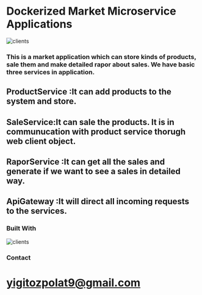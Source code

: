 # Dockerized Market Microservice Applications
![clients](https://github.com/TigerKingYigit/microservicemarket/assets/132592547/d4a9cd2d-2fd8-4c98-994d-5172cf9521b4)

### This is a market application which can store kinds of products, sale them and make detailed rapor about sales. We have basic three services in application.
## ProductService :It can add products to the system and store.
## SaleService:It can sale the products. It is in communucation with product service thorugh web client object.
## RaporService :It can get all the sales and generate if we want to see a sales in detailed way.
## ApiGateway :It will direct all incoming requests to the services. 

### Built With
![clients](https://github.com/TigerKingYigit/microservicemarket/assets/132592547/ce625e37-c491-44f5-bf1c-b4c4e7201546)

### Contact
# yigitozpolat9@gmail.com

